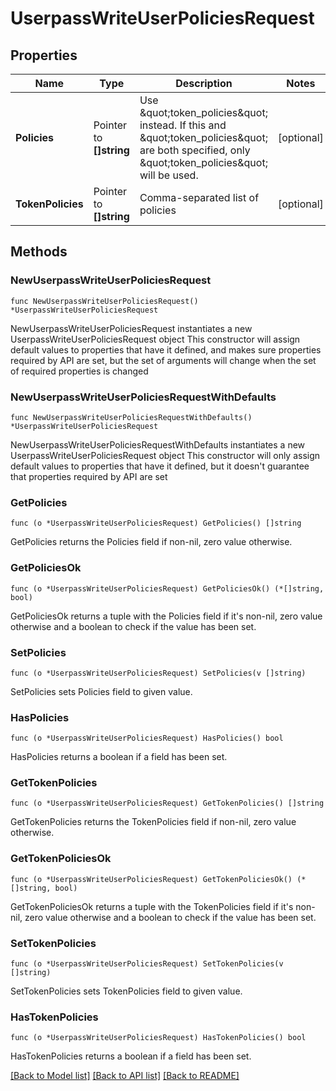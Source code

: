 # UserpassWriteUserPoliciesRequest

## Properties

Name | Type | Description | Notes
------------ | ------------- | ------------- | -------------
**Policies** | Pointer to **[]string** | Use \&quot;token_policies\&quot; instead. If this and \&quot;token_policies\&quot; are both specified, only \&quot;token_policies\&quot; will be used. | [optional] 
**TokenPolicies** | Pointer to **[]string** | Comma-separated list of policies | [optional] 

## Methods

### NewUserpassWriteUserPoliciesRequest

`func NewUserpassWriteUserPoliciesRequest() *UserpassWriteUserPoliciesRequest`

NewUserpassWriteUserPoliciesRequest instantiates a new UserpassWriteUserPoliciesRequest object
This constructor will assign default values to properties that have it defined,
and makes sure properties required by API are set, but the set of arguments
will change when the set of required properties is changed

### NewUserpassWriteUserPoliciesRequestWithDefaults

`func NewUserpassWriteUserPoliciesRequestWithDefaults() *UserpassWriteUserPoliciesRequest`

NewUserpassWriteUserPoliciesRequestWithDefaults instantiates a new UserpassWriteUserPoliciesRequest object
This constructor will only assign default values to properties that have it defined,
but it doesn't guarantee that properties required by API are set

### GetPolicies

`func (o *UserpassWriteUserPoliciesRequest) GetPolicies() []string`

GetPolicies returns the Policies field if non-nil, zero value otherwise.

### GetPoliciesOk

`func (o *UserpassWriteUserPoliciesRequest) GetPoliciesOk() (*[]string, bool)`

GetPoliciesOk returns a tuple with the Policies field if it's non-nil, zero value otherwise
and a boolean to check if the value has been set.

### SetPolicies

`func (o *UserpassWriteUserPoliciesRequest) SetPolicies(v []string)`

SetPolicies sets Policies field to given value.

### HasPolicies

`func (o *UserpassWriteUserPoliciesRequest) HasPolicies() bool`

HasPolicies returns a boolean if a field has been set.

### GetTokenPolicies

`func (o *UserpassWriteUserPoliciesRequest) GetTokenPolicies() []string`

GetTokenPolicies returns the TokenPolicies field if non-nil, zero value otherwise.

### GetTokenPoliciesOk

`func (o *UserpassWriteUserPoliciesRequest) GetTokenPoliciesOk() (*[]string, bool)`

GetTokenPoliciesOk returns a tuple with the TokenPolicies field if it's non-nil, zero value otherwise
and a boolean to check if the value has been set.

### SetTokenPolicies

`func (o *UserpassWriteUserPoliciesRequest) SetTokenPolicies(v []string)`

SetTokenPolicies sets TokenPolicies field to given value.

### HasTokenPolicies

`func (o *UserpassWriteUserPoliciesRequest) HasTokenPolicies() bool`

HasTokenPolicies returns a boolean if a field has been set.


[[Back to Model list]](../README.md#documentation-for-models) [[Back to API list]](../README.md#documentation-for-api-endpoints) [[Back to README]](../README.md)


